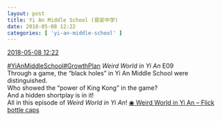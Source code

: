```yaml
---
layout: post
title: Yi An Middle School (易安中学)
date: 2018-05-08 12:22
categories: [ 'yi-an-middle-school' ]
---
```


<div class="weibo-info">
  <a href="https://weibo.com/6074218720/GfGoQiYIl">2018-05-08 12:22</a>
</div>

[#YiAnMiddleSchool](https://weibo.com/p/100808e5c67e0668537d4caddefd946dcff208/super_index)[#GrowthPlan](https://weibo.com/p/100808fe7264e4339c41df171df3260846e152) *Weird World in Yi An* E09  
Through a game, the “black holes” in Yi An Middle School were distinguished.  
Who showed the “power of King Kong” in the game?  
And a hidden shortplay is in it!  
All in this episode of *Weird World in Yi An*! [◉ Weird World in Yi An – Flick bottle caps](https://www.mgtv.com/b/323708/4381078.html)
